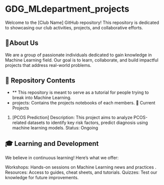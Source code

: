 # GDG_MLdepartment_projects

Welcome to the [Club Name] GitHub repository! This repository is dedicated to showcasing our club activities, projects, and collaborative efforts.

## 🚀About Us
We are a group of passionate individuals dedicated to gain knowledge in Machine Learning field. 
Our goal is to learn, collaborate, and build impactful projects that address real-world problems.

## 📂 Repository Contents
- ** This repository is meant to serve as a tutorial for people trying to break into Machine Learning.
- projects: Contains the projects notebooks of each members.
📜 Current Projects
1. [PCOS Prediction]
Description: This project aims to analyze PCOS-related datasets to identify key risk factors, predict diagnosis using machine learning models. 
Status: Ongoing

## 🎓 Learning and Development
We believe in continuous learning!
Here’s what we offer:

Workshops: Hands-on sessions on Machine Learning news and practices .
Resources: Access to guides, cheat sheets, and tutorials.
Quizzes: Test our knowledge for future improvements.


